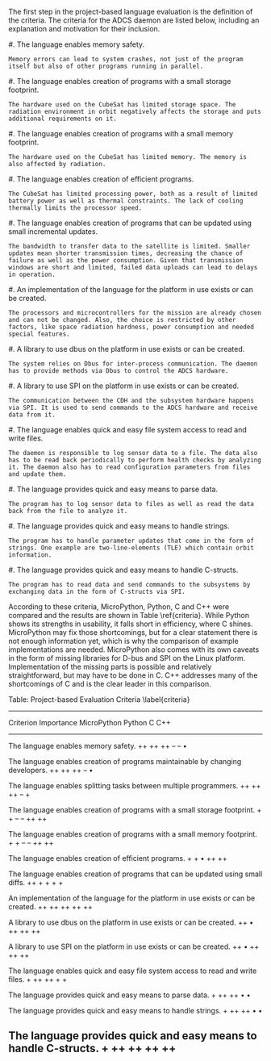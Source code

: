 The first step in the project-based language evaluation is the definition of the criteria. The criteria for the ADCS daemon are listed below, including an explanation and motivation for their inclusion.

#. The language enables memory safety.

    Memory errors can lead to system crashes, not just of the program itself but also of other programs running in parallel.

#. The language enables creation of programs with a small storage footprint.

    The hardware used on the CubeSat has limited storage space. The radiation environment in orbit negatively affects the storage and puts additional requirements on it.

#. The language enables creation of programs with a small memory footprint.

    The hardware used on the CubeSat has limited memory. The memory is also affected by radiation.

#. The language enables creation of efficient programs.

    The CubeSat has limited processing power, both as a result of limited battery power as well as thermal constraints. The lack of cooling thermally limits the processor speed.

#. The language enables creation of programs that can be updated using small incremental updates.

    The bandwidth to transfer data to the satellite is limited. Smaller updates mean shorter transmission times, decreasing the chance of failure as well as the power consumption. Given that transmission windows are short and limited, failed data uploads can lead to delays in operation.

#. An implementation of the language for the platform in use exists or can be created.

    The processors and microcontrollers for the mission are already chosen and can not be changed. Also, the choice is restricted by other factors, like space radiation hardness, power consumption and needed special features.

#. A library to use dbus on the platform in use exists or can be created.

    The system relies on Dbus for inter-process communication. The daemon has to provide methods via Dbus to control the ADCS hardware.

#. A library to use SPI on the platform in use exists or can be created.

    The communication between the CDH and the subsystem hardware happens via SPI. It is used to send commands to the ADCS hardware and receive data from it.

#. The language enables quick and easy file system access to read and write files.

    The daemon is responsible to log sensor data to a file. The data also has to be read back periodically to perform health checks by analyzing it. The daemon also has to read configuration parameters from files and update them.

#. The language provides quick and easy means to parse data.

    The program has to log sensor data to files as well as read the data back from the file to analyze it.

#. The language provides quick and easy means to handle strings.

    The program has to handle parameter updates that come in the form of strings. One example are two-line-elements (TLE) which contain orbit information.

#. The language provides quick and easy means to handle C-structs.

    The program has to read data and send commands to the subsystems by exchanging data in the form of C-structs via SPI.

According to these criteria, MicroPython, Python, C and C++ were compared and the results are shown in Table \\ref{criteria}. While Python shows its strengths in usability, it falls short in efficiency, where C shines. MicroPython may fix those shortcomings, but for a clear statement there is not enough information yet, which is why the comparison of example implementations are needed. MicroPython also comes with its own caveats in the form of missing libraries for D-bus and SPI on the Linux platform. Implementation of the missing parts is possible and relatively straightforward, but may have to be done in C. C++ addresses many of the shortcomings of C and is the clear leader in this comparison.

Table: Project-based Evaluation Criteria \\label{criteria}

------------------------------------------------------------------------------------------------------------------------------------
Criterion                                                                             Importance   MicroPython   Python    C    C++
------------------------------------------------------------------------------------ ------------ ------------- -------- ----- -----
The language enables memory safety.                                                       ++           ++          ++     – –    •  

The language enables creation of programs maintainable by changing developers.            ++           ++          ++      –     •  


The language enables splitting tasks between multiple programmers.                        ++           ++          ++      –     +  

The language enables creation of programs with a small storage footprint.                 +             +         – –     ++    ++  

The language enables creation of programs with a small memory footprint.                  +             +         – –     ++    ++  

The language enables creation of efficient programs.                                      +             +          •      ++    ++  

The language enables creation of programs that can be updated using small diffs.          ++            +          +       +     +  

An implementation of the language for the platform in use exists or can be created.       ++           ++          ++     ++    ++  

A library to use dbus on the platform in use exists or can be created.                    ++            •          ++     ++    ++  

A library to use SPI on the platform in use exists or can be created.                     ++            •          ++     ++    ++  

The language enables quick and easy file system access to read and write files.           +            ++          ++      +     +  

The language provides quick and easy means to parse data.                                 +            ++          ++      •     •  

The language provides quick and easy means to handle strings.                             +            ++          ++      •     •  

The language provides quick and easy means to handle C-structs.                           +            ++          ++     ++    ++  
------------------------------------------------------------------------------------------------------------------------------------

